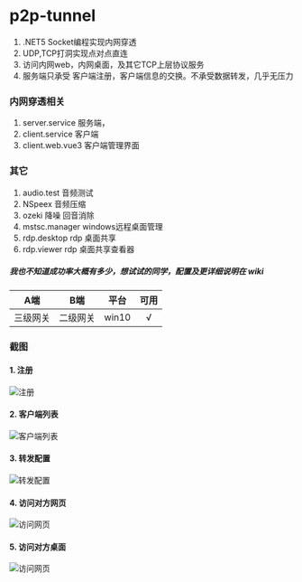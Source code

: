 <!--
 * @Author: snltty
 * @Date: 2021-08-22 14:09:03
 * @LastEditors: snltty
 * @LastEditTime: 2021-08-22 14:14:39
 * @version: v1.0.0
 * @Descripttion: 功能说明
 * @FilePath: \client.web.vue3d:\Desktop\p2p-tunnel\README.md
-->
# p2p-tunnel

1. .NET5 Socket编程实现内网穿透
2. UDP,TCP打洞实现点对点直连
3. 访问内网web，内网桌面，及其它TCP上层协议服务
4. 服务端只承受 客户端注册，客户端信息的交换。不承受数据转发，几乎无压力

### 内网穿透相关
1. server.service 服务端，
2. client.service 客户端
3. client.web.vue3 客户端管理界面

### 其它
1. audio.test 音频测试
2. NSpeex 音频压缩
3. ozeki 降噪 回音消除
4. mstsc.manager windows远程桌面管理
5. rdp.desktop rdp 桌面共享 
6. rdp.viewer  rdp 桌面共享查看器


##### 我也不知道成功率大概有多少，想试试的同学，配置及更详细说明在 wiki 

| A端 | B端 | 平台 | 可用 |
| :----:| :----: | :----: |:----: |
| 三级网关 | 二级网关 | win10 |√ |


### 截图
#### 1. 注册
![注册](https://gitee.com/snltty/p2p-tunnel/raw/master/screenshot/reg.jpg)


#### 2. 客户端列表
![客户端列表](https://gitee.com/snltty/p2p-tunnel/raw/master/screenshot/clients.jpg)


#### 3. 转发配置
![转发配置](https://gitee.com/snltty/p2p-tunnel/raw/master/screenshot/tcpforward.jpg)

#### 4. 访问对方网页
![访问网页](https://gitee.com/snltty/p2p-tunnel/raw/master/screenshot/bweb.jpg)

#### 5. 访问对方桌面
![访问网页](https://gitee.com/snltty/p2p-tunnel/raw/master/screenshot/bdesktop.jpg)